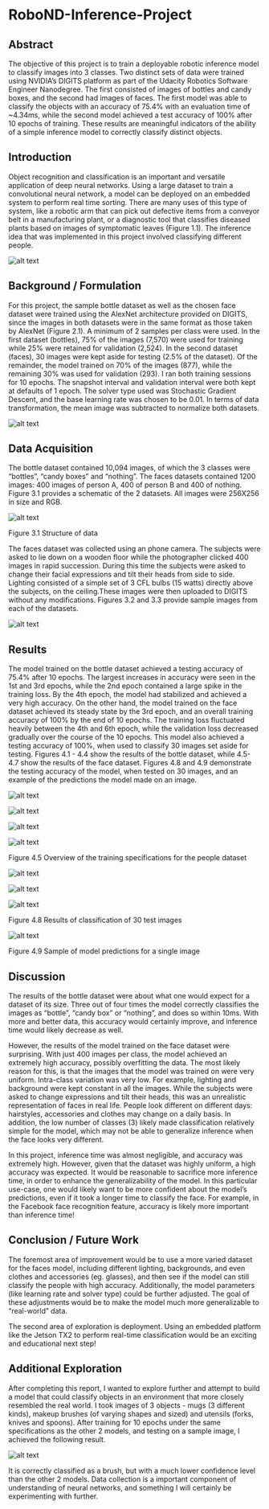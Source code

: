 # RoboND-Inference-Project
## Abstract

The objective of this project is to train a deployable robotic inference model to classify images into 3 classes. Two distinct sets of data were trained using NVIDIA’s DIGITS platform as part of the Udacity Robotics Software Engineer Nanodegree. The first consisted of images of bottles and candy boxes, and the second had images of faces. The first model was able to classify the objects with an accuracy of 75.4% with an evaluation time of ~4.34ms, while the second model achieved a test accuracy of 100% after 10 epochs of training. These results are meaningful indicators of the ability of a simple inference model to correctly classify distinct objects.

## Introduction 

Object recognition and classification is an important and versatile application of deep neural networks. Using a large dataset to train a convolutional neural network, a model can be deployed on an embedded system to perform real time sorting. There are many uses of this type of system, like a robotic arm that can pick out defective items from a conveyor belt in a manufacturing plant, or a diagnostic tool that classifies diseased plants based on images of symptomatic leaves (Figure 1.1).
The inference idea that was implemented in this project involved classifying different people.

[image_0]: ./images/1.1.png
![alt text][image_0] 

## Background / Formulation

For this project, the sample bottle dataset as well as the chosen face dataset were trained using the AlexNet architecture provided on DIGITS, since the images in both datasets were in the same format as those taken by AlexNet (Figure 2.1). A minimum of 2 samples per class were used. In the first dataset (bottles), 75% of the images (7,570) were used for training while 25% were retained for validation (2,524). In the second dataset (faces), 30 images were kept aside for testing (2.5% of the dataset). Of the remainder, the model trained on 70% of the images (877), while the remaining 30% was used for validation (293). I ran both training sessions for 10 epochs. The snapshot interval and validation interval were both kept at defaults of 1 epoch. The solver type used was Stochastic Gradient Descent, and the base learning rate was chosen to be 0.01. In terms of data transformation, the mean image was subtracted to normalize both datasets. 

[image_1]: ./images/alexnet.png
![alt text][image_1] 

## Data Acquisition 
The bottle dataset contained 10,094 images, of which the 3 classes were “bottles”, “candy boxes” and “nothing”. The faces datasets contained 1200 images: 400 images of person A, 400 of person B and 400 of nothing. Figure 3.1 provides a schematic of the 2 datasets. All images were 256X256 in size and RGB.

[image_2]: ./images/3.1.png
![alt text][image_2] 

Figure 3.1 
Structure of data

The faces dataset was collected using an phone camera. The subjects were asked to lie down on a wooden floor while the photographer clicked 400 images in rapid succession. During this time the subjects were asked to change their facial expressions and tilt their heads from side to side. Lighting consisted of a simple set of 3 CFL bulbs (15 watts) directly above the subjects, on the ceiling.These images were then uploaded to DIGITS without any modifications. Figures 3.2 and 3.3 provide sample images from each of the datasets.

[image_3]: ./images/samples.png
![alt text][image_3]

## Results 

The model trained on the bottle dataset achieved a testing accuracy of 75.4% after 10 epochs. The largest increases in accuracy were seen in the 1st and 3rd epochs, while the 2nd epoch contained a large spike in the training loss. By the 4th epoch, the model had stabilized and achieved a very high accuracy. On the other hand, the model trained on the face dataset achieved its steady state by the 3rd epoch, and an overall training accuracy of 100% by the end of 10 epochs. The training loss fluctuated heavily between the 4th and 6th epoch, while the validation loss decreased gradually over the course of the 10 epochs. This model also achieved a testing accuracy of 100%, when used to classify 30 images set aside for testing. Figures 4.1 - 4.4 show the results of the bottle dataset, while 4.5- 4.7 show the results of the face dataset. Figures 4.8 and 4.9 demonstrate the testing accuracy of the model, when tested on 30 images, and an example of the predictions the model made on an image.

[image_4]: ./images/4.1.png
![alt text][image_4] 

[image_5]: ./images/4.3.png
![alt text][image_5] 

[image_6]: ./images/4.4.png
![alt text][image_6] 

[image_7]: ./images/4.5.png
![alt text][image_7] 

Figure 4.5
Overview of the training specifications for the people dataset

[image_8]: ./images/4.6.png
![alt text][image_8] 

[image_9]: ./images/4.7.png
![alt text][image_9] 

[image_10]: ./images/results.png
![alt text][image_10] 

Figure 4.8
Results of classification of 30 test images

[image_11]: ./images/4.9.png
![alt text][image_11]

Figure 4.9
Sample of model predictions for a single image

## Discussion

The results of the bottle dataset were about what one would expect for a dataset of its size. Three out of four times the model correctly classifies the images as “bottle”, “candy box” or “nothing”, and does so within 10ms. With more and better data, this accuracy would certainly improve, and inference time would likely decrease as well.

However, the results of the model trained on the face dataset were surprising. With just 400 images per class, the model achieved an extremely high accuracy, possibly overfitting the data. The most likely reason for this, is that the images that the model was trained on were very uniform. Intra-class variation was very low. For example, lighting and background were kept constant in all the images. While the subjects were asked to change expressions and tilt their heads, this was an unrealistic representation of faces in real life. People look different on different days: hairstyles, accessories and clothes may change on a daily basis. In addition, the low number of classes (3) likely made classification relatively simple for the model, which may not be able to generalize inference when the face looks very different.

In this project, inference time was almost negligible, and accuracy was extremely high. However, given that the dataset was highly uniform, a high accuracy was expected. It would be reasonable to sacrifice more inference time, in order to enhance the generalizability of the model. In this particular use-case, one would likely want to be more confident about the model’s predictions, even if it took a longer time to classify the face. For example, in the Facebook face recognition feature, accuracy is likely more important than inference time!

## Conclusion / Future Work 

The foremost area of improvement would be to use a more varied dataset for the faces model, including different lighting, backgrounds, and even clothes and accessories (eg. glasses), and then see if the model can still classify the people with high accuracy. Additionally, the model parameters (like learning rate and solver type) could be further adjusted. The goal of these adjustments would be to make the model much more generalizable to “real-world” data.

The second area of exploration is deployment. Using an embedded platform like the Jetson TX2 to perform real-time classification would be an exciting and educational next step!

## Additional Exploration

After completing this report, I wanted to explore further and attempt to build a model that could classify objects in an environment that more closely resembled the real world. I took images of 3 objects - mugs (3 different kinds), makeup brushes (of varying shapes and sized) and utensils (forks, knives and spoons). After training for 10 epochs under the same specifications as the other 2 models, and testing on a sample image, I achieved the following result.

[image_12]: ./images/brush.png
![alt text][image_12]

It is correctly classified as a brush, but with a much lower confidence level than the other 2 models. Data collection is a important component of understanding of neural networks, and something I will certainly be experimenting with further.
